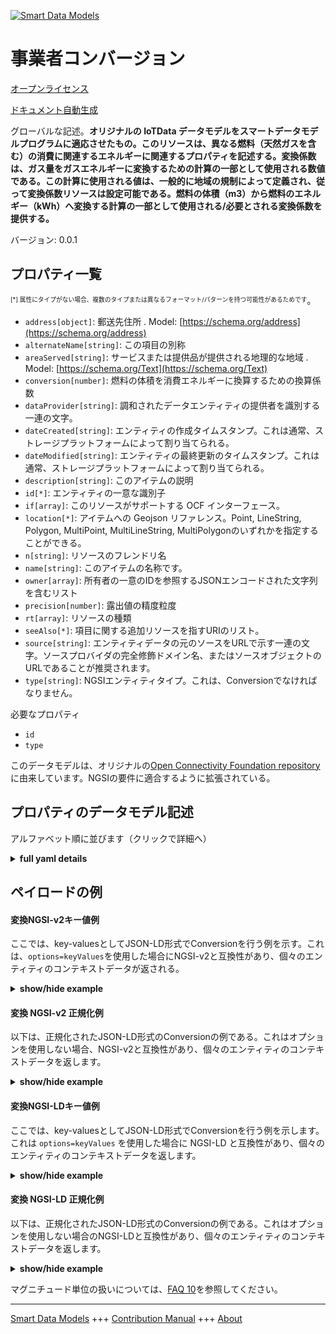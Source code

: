 <!-- 10-Header -->  
[![Smart Data Models](https://smartdatamodels.org/wp-content/uploads/2022/01/SmartDataModels_logo.png "Logo")](https://smartdatamodels.org)  
事業者コンバージョン  
==========<!-- /10-Header -->  
<!-- 15-License -->  
[オープンライセンス](https://github.com/smart-data-models//dataModel.OCF/blob/master/Conversion/LICENSE.md)  
[ドキュメント自動生成](https://docs.google.com/presentation/d/e/2PACX-1vTs-Ng5dIAwkg91oTTUdt8ua7woBXhPnwavZ0FxgR8BsAI_Ek3C5q97Nd94HS8KhP-r_quD4H0fgyt3/pub?start=false&loop=false&delayms=3000#slide=id.gb715ace035_0_60)  
<!-- /15-License -->  
<!-- 20-Description -->  
グローバルな記述。**オリジナルの IoTData データモデルをスマートデータモデルプログラムに適応させたもの。このリソースは、異なる燃料（天然ガスを含む）の消費に関連するエネルギーに関連するプロパティを記述する。変換係数は、ガス量をガスエネルギーに変換するための計算の一部として使用される数値である。この計算に使用される値は、一般的に地域の規制によって定義され、従って変換係数リソースは設定可能である。燃料の体積（m3）から燃料のエネルギー（kWh）へ変換する計算の一部として使用される/必要とされる変換係数を提供する。**  
バージョン: 0.0.1  
<!-- /20-Description -->  
<!-- 30-PropertiesList -->  

## プロパティ一覧  

<sup><sub>[*] 属性にタイプがない場合、複数のタイプまたは異なるフォーマット/パターンを持つ可能性があるためです</sub></sup>。  
- `address[object]`: 郵送先住所  . Model: [https://schema.org/address](https://schema.org/address)- `alternateName[string]`: この項目の別称  - `areaServed[string]`: サービスまたは提供品が提供される地理的な地域  . Model: [https://schema.org/Text](https://schema.org/Text)- `conversion[number]`: 燃料の体積を消費エネルギーに換算するための換算係数  - `dataProvider[string]`: 調和されたデータエンティティの提供者を識別する一連の文字。  - `dateCreated[string]`: エンティティの作成タイムスタンプ。これは通常、ストレージプラットフォームによって割り当てられる。  - `dateModified[string]`: エンティティの最終更新のタイムスタンプ。これは通常、ストレージプラットフォームによって割り当てられる。  - `description[string]`: このアイテムの説明  - `id[*]`: エンティティの一意な識別子  - `if[array]`: このリソースがサポートする OCF インターフェース。  - `location[*]`: アイテムへの Geojson リファレンス。Point, LineString, Polygon, MultiPoint, MultiLineString, MultiPolygonのいずれかを指定することができる。  - `n[string]`: リソースのフレンドリ名  - `name[string]`: このアイテムの名称です。  - `owner[array]`: 所有者の一意のIDを参照するJSONエンコードされた文字列を含むリスト  - `precision[number]`: 露出値の精度粒度  - `rt[array]`: リソースの種類  - `seeAlso[*]`: 項目に関する追加リソースを指すURIのリスト。  - `source[string]`: エンティティデータの元のソースをURLで示す一連の文字。ソースプロバイダの完全修飾ドメイン名、またはソースオブジェクトのURLであることが推奨されます。  - `type[string]`: NGSIエンティティタイプ。これは、Conversionでなければなりません。  <!-- /30-PropertiesList -->  
<!-- 35-RequiredProperties -->  
必要なプロパティ  
- `id`  - `type`  <!-- /35-RequiredProperties -->  
<!-- 40-RequiredProperties -->  
このデータモデルは、オリジナルの[Open Connectivity Foundation repository](https://github.com/openconnectivityfoundation/IoTDataModels)に由来しています。NGSIの要件に適合するように拡張されている。  
<!-- /40-RequiredProperties -->  
<!-- 50-DataModelHeader -->  
## プロパティのデータモデル記述  
アルファベット順に並びます（クリックで詳細へ）  
<!-- /50-DataModelHeader -->  
<!-- 60-ModelYaml -->  
<details><summary><strong>full yaml details</strong></summary>    
```yaml  
Conversion:    
  description: 'Smart Data Models Program adaptation of the original IoTData data Models. This Resource describes Properties associated with the energy associated with the consumption of different fuels (including natural gas) The conversion factor is a number used as part of the calculation to convert gas volume to gas energy. The value used for this calculation is generally defined by local regulations and the conversion factor resource is therefore configurable. Provides the conversion factor used/required as part of the calculation to convert from fuel volume (m3) to fuel energy (kWh). '    
  properties:    
    address:    
      description: 'The mailing address'    
      properties:    
        addressCountry:    
          description: 'Property. The country. For example, Spain. Model:''https://schema.org/addressCountry'''    
          type: string    
        addressLocality:    
          description: 'Property. The locality in which the street address is, and which is in the region. Model:''https://schema.org/addressLocality'''    
          type: string    
        addressRegion:    
          description: 'Property. The region in which the locality is, and which is in the country. Model:''https://schema.org/addressRegion'''    
          type: string    
        postOfficeBoxNumber:    
          description: 'Property. The post office box number for PO box addresses. For example, 03578. Model:''https://schema.org/postOfficeBoxNumber'''    
          type: string    
        postalCode:    
          description: 'Property. The postal code. For example, 24004. Model:''https://schema.org/https://schema.org/postalCode'''    
          type: string    
        streetAddress:    
          description: 'Property. The street address. Model:''https://schema.org/streetAddress'''    
          type: string    
      type: object    
      x-ngsi:    
        model: https://schema.org/address    
        type: Property    
    alternateName:    
      description: 'An alternative name for this item'    
      type: string    
      x-ngsi:    
        type: Property    
    areaServed:    
      description: 'The geographic area where a service or offered item is provided'    
      type: string    
      x-ngsi:    
        model: https://schema.org/Text    
        type: Property    
    conversion:    
      description: 'Conversion factor to convert a volume of a fuel to energy consumption'    
      exclusiveMinimum: true    
      minimum: 0    
      readOnly: true    
      type: number    
      x-ngsi:    
        type: Property    
    dataProvider:    
      description: 'A sequence of characters identifying the provider of the harmonised data entity.'    
      type: string    
      x-ngsi:    
        type: Property    
    dateCreated:    
      description: 'Entity creation timestamp. This will usually be allocated by the storage platform.'    
      format: date-time    
      type: string    
      x-ngsi:    
        type: Property    
    dateModified:    
      description: 'Timestamp of the last modification of the entity. This will usually be allocated by the storage platform.'    
      format: date-time    
      type: string    
      x-ngsi:    
        type: Property    
    description:    
      description: 'A description of this item'    
      type: string    
      x-ngsi:    
        type: Property    
    id:    
      anyOf: &conversion_-_properties_-_owner_-_items_-_anyof    
        - description: 'Property. Identifier format of any NGSI entity'    
          maxLength: 256    
          minLength: 1    
          pattern: ^[\w\-\.\{\}\$\+\*\[\]`|~^@!,:\\]+$    
          type: string    
        - description: 'Property. Identifier format of any NGSI entity'    
          format: uri    
          type: string    
      description: 'Unique identifier of the entity'    
      x-ngsi:    
        type: Property    
    if:    
      description: 'The OCF Interfaces supported by this Resource'    
      items:    
        enum:    
          - oic.if.r    
          - oic.if.baseline    
        maxLength: 64    
        type: string    
      minItems: 2    
      readOnly: true    
      type: array    
      uniqueItems: true    
      x-ngsi:    
        type: Property    
    location:    
      description: 'Geojson reference to the item. It can be Point, LineString, Polygon, MultiPoint, MultiLineString or MultiPolygon'    
      oneOf:    
        - description: 'GeoProperty. Geojson reference to the item. Point'    
          properties:    
            bbox:    
              items:    
                type: number    
              minItems: 4    
              type: array    
            coordinates:    
              items:    
                type: number    
              minItems: 2    
              type: array    
            type:    
              enum:    
                - Point    
              type: string    
          required:    
            - type    
            - coordinates    
          title: 'GeoJSON Point'    
          type: object    
        - description: 'GeoProperty. Geojson reference to the item. LineString'    
          properties:    
            bbox:    
              items:    
                type: number    
              minItems: 4    
              type: array    
            coordinates:    
              items:    
                items:    
                  type: number    
                minItems: 2    
                type: array    
              minItems: 2    
              type: array    
            type:    
              enum:    
                - LineString    
              type: string    
          required:    
            - type    
            - coordinates    
          title: 'GeoJSON LineString'    
          type: object    
        - description: 'GeoProperty. Geojson reference to the item. Polygon'    
          properties:    
            bbox:    
              items:    
                type: number    
              minItems: 4    
              type: array    
            coordinates:    
              items:    
                items:    
                  items:    
                    type: number    
                  minItems: 2    
                  type: array    
                minItems: 4    
                type: array    
              type: array    
            type:    
              enum:    
                - Polygon    
              type: string    
          required:    
            - type    
            - coordinates    
          title: 'GeoJSON Polygon'    
          type: object    
        - description: 'GeoProperty. Geojson reference to the item. MultiPoint'    
          properties:    
            bbox:    
              items:    
                type: number    
              minItems: 4    
              type: array    
            coordinates:    
              items:    
                items:    
                  type: number    
                minItems: 2    
                type: array    
              type: array    
            type:    
              enum:    
                - MultiPoint    
              type: string    
          required:    
            - type    
            - coordinates    
          title: 'GeoJSON MultiPoint'    
          type: object    
        - description: 'GeoProperty. Geojson reference to the item. MultiLineString'    
          properties:    
            bbox:    
              items:    
                type: number    
              minItems: 4    
              type: array    
            coordinates:    
              items:    
                items:    
                  items:    
                    type: number    
                  minItems: 2    
                  type: array    
                minItems: 2    
                type: array    
              type: array    
            type:    
              enum:    
                - MultiLineString    
              type: string    
          required:    
            - type    
            - coordinates    
          title: 'GeoJSON MultiLineString'    
          type: object    
        - description: 'GeoProperty. Geojson reference to the item. MultiLineString'    
          properties:    
            bbox:    
              items:    
                type: number    
              minItems: 4    
              type: array    
            coordinates:    
              items:    
                items:    
                  items:    
                    items:    
                      type: number    
                    minItems: 2    
                    type: array    
                  minItems: 4    
                  type: array    
                type: array    
              type: array    
            type:    
              enum:    
                - MultiPolygon    
              type: string    
          required:    
            - type    
            - coordinates    
          title: 'GeoJSON MultiPolygon'    
          type: object    
      x-ngsi:    
        type: GeoProperty    
    n:    
      description: 'Friendly name of the Resource'    
      maxLength: 64    
      readOnly: true    
      type: string    
      x-ngsi:    
        type: Property    
    name:    
      description: 'The name of this item.'    
      type: string    
      x-ngsi:    
        type: Property    
    owner:    
      description: 'A List containing a JSON encoded sequence of characters referencing the unique Ids of the owner(s)'    
      items:    
        anyOf: *conversion_-_properties_-_owner_-_items_-_anyof    
        description: 'Property. Unique identifier of the entity'    
      type: array    
      x-ngsi:    
        type: Property    
    precision:    
      description: 'Accuracy granularity of the exposed value'    
      readOnly: true    
      type: number    
      x-ngsi:    
        type: Property    
    rt:    
      description: 'Resource Type'    
      items:    
        enum:    
          - oic.r.conversionfactor    
        maxLength: 64    
        type: string    
      minItems: 1    
      readOnly: true    
      type: array    
      uniqueItems: true    
      x-ngsi:    
        type: Property    
    seeAlso:    
      description: 'list of uri pointing to additional resources about the item'    
      oneOf:    
        - items:    
            format: uri    
            type: string    
          minItems: 1    
          type: array    
        - format: uri    
          type: string    
      x-ngsi:    
        type: Property    
    source:    
      description: 'A sequence of characters giving the original source of the entity data as a URL. Recommended to be the fully qualified domain name of the source provider, or the URL to the source object.'    
      type: string    
      x-ngsi:    
        type: Property    
    type:    
      description: 'NGSI entity type. It has to be Conversion'    
      enum:    
        - Conversion    
      type: string    
      x-ngsi:    
        type: Property    
  required:    
    - id    
    - type    
  type: object    
  x-derived-from: https://github.com/OpenInterConnect/IoTDataModels/blob/master/ConversionResURI.swagger.json    
  x-disclaimer: 'Redistribution and use in source and binary forms, with or without modification, are permitted  provided that the license conditions are met. Copyleft (c) 2021 Contributors to Smart Data Models Program'    
  x-license-url: https://github.com/smart-data-models/dataModel.OCF/blob/master/Conversion/LICENSE.md    
  x-model-schema: https://smart-data-models.github.io/dataModel.IoTDataModels/Conversion/schema.json    
  x-model-tags: OCF    
  x-version: 0.0.1    
```  
</details>    
<!-- /60-ModelYaml -->  
<!-- 70-MiddleNotes -->  
<!-- /70-MiddleNotes -->  
<!-- 80-Examples -->  
## ペイロードの例  
#### 変換NGSI-v2キー値例  
ここでは、key-valuesとしてJSON-LD形式でConversionを行う例を示す。これは、`options=keyValues`を使用した場合にNGSI-v2と互換性があり、個々のエンティティのコンテキストデータが返される。  
<details><summary><strong>show/hide example</strong></summary>    
```json  
{  
  "id": "urn:ngsi-ld:Conversion:id:DKJV:44849161",  
  "dateCreated": "2010-02-08T21:57:25Z",  
  "dateModified": "2004-09-21T01:38:10Z",  
  "source": "Best actually company race add cover along. According way international. Natural whether item skin.",  
  "name": "Suggest someone leave foot. Case agency thousand section.",  
  "alternateName": "Can plant hand nearly choice society. Newspaper dark bit direction discuss not sort amount.",  
  "description": "Officer join base sport since cell. Type impact yourself enough position. Down represent camera policy account buy power page.",  
  "dataProvider": "Hear face street among general speak dog child. Couple civil information city take yet. Build bring Mrs side college east.",  
  "owner": [  
    "urn:ngsi-ld:Conversion:items:CFKS:46510991",  
    "urn:ngsi-ld:Conversion:items:QBTN:84889064"  
  ],  
  "seeAlso": [  
    "urn:ngsi-ld:Conversion:items:AOWI:79063714",  
    "urn:ngsi-ld:Conversion:items:JEWQ:71586332"  
  ],  
  "location": {  
    "type": "Point",  
    "coordinates": [  
      48.6082595,  
      -148.627494  
    ]  
  },  
  "address": {  
    "streetAddress": "Thank author mouth political. East perform cultural low seat close rise. Star window we special mission.",  
    "addressLocality": "Answer himself though artist clearly area total. Sure realize alone. Able nation community realize camera.",  
    "addressRegion": "Artist Mrs enjoy herself. Lot plant three employee find.",  
    "addressCountry": "Strategy coach industry daughter. Much me hot Mr author. Firm style room story worry back travel.",  
    "postalCode": "Voice very power ever. Nature share six nation recognize. Son knowledge make. Require remain deep she investment.",  
    "postOfficeBoxNumber": "Tree report trouble away feeling summer. Might boy these clearly choose."  
  },  
  "areaServed": "Involve attorney they day success scientist. Author customer anything fact now always. Describe former forget improve reach."  
}  
```  
</details>  
#### 変換 NGSI-v2 正規化例  
以下は、正規化されたJSON-LD形式のConversionの例である。これはオプションを使用しない場合、NGSI-v2と互換性があり、個々のエンティティのコンテキストデータを返します。  
<details><summary><strong>show/hide example</strong></summary>    
```json  
{  
  "id": {  
    "type": "string",  
    "value": "urn:ngsi-ld:Conversion:id:DKJV:44849161"  
  },  
  "dateCreated": {  
    "format": "date-time",  
    "type": "string",  
    "value": "2010-02-08T21:57:25Z"  
  },  
  "dateModified": {  
    "format": "date-time",  
    "type": "string",  
    "value": "2004-09-21T01:38:10Z"  
  },  
  "source": {  
    "type": "string",  
    "value": "Best actually company race add cover along. According way international. Natural whether item skin."  
  },  
  "name": {  
    "type": "string",  
    "value": "Suggest someone leave foot. Case agency thousand section."  
  },  
  "alternateName": {  
    "type": "string",  
    "value": "Can plant hand nearly choice society. Newspaper dark bit direction discuss not sort amount."  
  },  
  "description": {  
    "type": "string",  
    "value": "Officer join base sport since cell. Type impact yourself enough position. Down represent camera policy account buy power page."  
  },  
  "dataProvider": {  
    "type": "string",  
    "value": "Hear face street among general speak dog child. Couple civil information city take yet. Build bring Mrs side college east."  
  },  
  "owner": {  
    "type": "array",  
    "value": [  
      "urn:ngsi-ld:Conversion:items:CFKS:46510991",  
      "urn:ngsi-ld:Conversion:items:QBTN:84889064"  
    ]  
  },  
  "seeAlso": {  
    "type": "array",  
    "value": [  
      "urn:ngsi-ld:Conversion:items:AOWI:79063714",  
      "urn:ngsi-ld:Conversion:items:JEWQ:71586332"  
    ]  
  },  
  "location": {  
    "type": "object",  
    "value": {  
      "type": "Point",  
      "coordinates": [  
        48.6082595,  
        -148.627494  
      ]  
    }  
  },  
  "address": {  
    "type": "object",  
    "value": {  
      "streetAddress": "Thank author mouth political. East perform cultural low seat close rise. Star window we special mission.",  
      "addressLocality": "Answer himself though artist clearly area total. Sure realize alone. Able nation community realize camera.",  
      "addressRegion": "Artist Mrs enjoy herself. Lot plant three employee find.",  
      "addressCountry": "Strategy coach industry daughter. Much me hot Mr author. Firm style room story worry back travel.",  
      "postalCode": "Voice very power ever. Nature share six nation recognize. Son knowledge make. Require remain deep she investment.",  
      "postOfficeBoxNumber": "Tree report trouble away feeling summer. Might boy these clearly choose."  
    }  
  },  
  "areaServed": {  
    "type": "string",  
    "value": "Involve attorney they day success scientist. Author customer anything fact now always. Describe former forget improve reach."  
  }  
}  
```  
</details>  
#### 変換NGSI-LDキー値例  
ここでは、key-valuesとしてJSON-LD形式でConversionを行う例を示します。これは `options=keyValues` を使用した場合に NGSI-LD と互換性があり、個々のエンティティのコンテキストデータを返します。  
<details><summary><strong>show/hide example</strong></summary>    
```json  
{  
    "id": "urn:ngsi-ld:Conversion:id:DKJV:44849161",  
    "dateCreated": "2010-02-08T21:57:25Z",  
    "dateModified": "2004-09-21T01:38:10Z",  
    "source": "Best actually company race add cover along. According way international. Natural whether item skin.",  
    "name": "Suggest someone leave foot. Case agency thousand section.",  
    "alternateName": "Can plant hand nearly choice society. Newspaper dark bit direction discuss not sort amount.",  
    "description": "Officer join base sport since cell. Type impact yourself enough position. Down represent camera policy account buy power page.",  
    "dataProvider": "Hear face street among general speak dog child. Couple civil information city take yet. Build bring Mrs side college east.",  
    "owner": [  
        "urn:ngsi-ld:Conversion:items:CFKS:46510991",  
        "urn:ngsi-ld:Conversion:items:QBTN:84889064"  
    ],  
    "seeAlso": [  
        "urn:ngsi-ld:Conversion:items:AOWI:79063714",  
        "urn:ngsi-ld:Conversion:items:JEWQ:71586332"  
    ],  
    "location": {  
        "type": "Point",  
        "coordinates": [  
            48.6082595,  
            -148.627494  
        ]  
    },  
    "address": {  
        "streetAddress": "Thank author mouth political. East perform cultural low seat close rise. Star window we special mission.",  
        "addressLocality": "Answer himself though artist clearly area total. Sure realize alone. Able nation community realize camera.",  
        "addressRegion": "Artist Mrs enjoy herself. Lot plant three employee find.",  
        "addressCountry": "Strategy coach industry daughter. Much me hot Mr author. Firm style room story worry back travel.",  
        "postalCode": "Voice very power ever. Nature share six nation recognize. Son knowledge make. Require remain deep she investment.",  
        "postOfficeBoxNumber": "Tree report trouble away feeling summer. Might boy these clearly choose."  
    },  
    "areaServed": "Involve attorney they day success scientist. Author customer anything fact now always. Describe former forget improve reach.",  
    "@context": [  
        "https://smartdatamodels.org/context.jsonld",  
        "https://raw.githubusercontent.com/smart-data-models/dataModel.OCF/master/context.jsonld"  
    ]  
}  
```  
</details>  
#### 変換 NGSI-LD 正規化例  
以下は、正規化されたJSON-LD形式のConversionの例である。これはオプションを使用しない場合のNGSI-LDと互換性があり、個々のエンティティのコンテキストデータを返します。  
<details><summary><strong>show/hide example</strong></summary>    
```json  
{  
    "id": "urn:ngsi-ld:Conversion:id:MLBE:30264218",  
    "dateCreated": {  
        "type": "Property",  
        "value": {  
            "@type": "DateTime",  
            "@value": "2013-06-24T03:19:06Z"  
        }  
    },  
    "dateModified": {  
        "type": "Property",  
        "value": {  
            "@type": "DateTime",  
            "@value": "2002-09-22T02:56:38Z"  
        }  
    },  
    "source": {  
        "type": "Property",  
        "value": "Anyone season apply something might send. Our marriage final choose."  
    },  
    "name": {  
        "type": "Property",  
        "value": "Ground unit candidate day else boy next. Listen office car star."  
    },  
    "alternateName": {  
        "type": "Property",  
        "value": "Sound price sister. Cell phone within seem. Try hotel lot can more one."  
    },  
    "description": {  
        "type": "Property",  
        "value": "Pass gun nearly image still subject. Your nothing about people moment contain get. Try treatment body level decide."  
    },  
    "dataProvider": {  
        "type": "Property",  
        "value": "Network respond land media near able design."  
    },  
    "owner": {  
        "type": "Property",  
        "value": [  
            "urn:ngsi-ld:Conversion:items:EEEA:28093445",  
            "urn:ngsi-ld:Conversion:items:ZXDN:42698908"  
        ]  
    },  
    "seeAlso": {  
        "type": "Property",  
        "value": [  
            "urn:ngsi-ld:Conversion:items:BDPQ:45490144"  
        ]  
    },  
    "location": {  
        "type": "Property",  
        "value": {  
            "type": "Point",  
            "coordinates": [  
                25.8744655,  
                -47.724996  
            ]  
        }  
    },  
    "address": {  
        "type": "Property",  
        "value": {  
            "streetAddress": "Rather live government course. Pass mention training or base. Near peace second indicate. Seem lot real amount movie my.",  
            "addressLocality": "Author director lead face. Through tonight crime. Red save up action add mouth when.",  
            "addressRegion": "Goal there hard determine. Set help size heavy. Model yes newspaper both without blue between.",  
            "addressCountry": "Class future wrong. Picture they help firm road.",  
            "postalCode": "Indeed all decade. Create move season hour clear more system. Save only cut order.",  
            "postOfficeBoxNumber": "Budget bill situation throw so new oil."  
        }  
    },  
    "areaServed": {  
        "type": "Property",  
        "value": "Common effect economic also. Decade can suggest girl training. Study practice policy yeah might outside so."  
    },  
    "@context": [  
        "https://smartdatamodels.org/context.jsonld",  
        "https://raw.githubusercontent.com/smart-data-models/dataModel.OCF/master/context.jsonld"  
    ]  
}  
```  
</details><!-- /80-Examples -->  
<!-- 90-FooterNotes -->  
<!-- /90-FooterNotes -->  
<!-- 95-Units -->  
マグニチュード単位の扱いについては、[FAQ 10](https://smartdatamodels.org/index.php/faqs/)を参照してください。  
<!-- /95-Units -->  
<!-- 97-LastFooter -->  
---  
[Smart Data Models](https://smartdatamodels.org) +++ [Contribution Manual](https://bit.ly/contribution_manual) +++ [About](https://bit.ly/Introduction_SDM)<!-- /97-LastFooter -->  
